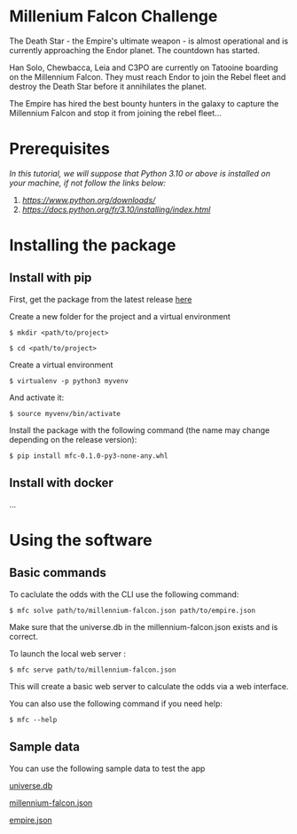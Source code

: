 # Millenium Falcon Challenge

The Death Star - the Empire's ultimate weapon - is almost operational and is currently approaching the Endor planet. The countdown has started.

Han Solo, Chewbacca, Leia and C3PO are currently on Tatooine boarding on the Millennium Falcon. They must reach Endor to join the Rebel fleet and destroy the Death Star before it annihilates the planet.

The Empire has hired the best bounty hunters in the galaxy to capture the Millennium Falcon and stop it from joining the rebel fleet...


# Prerequisites
*In this tutorial, we will suppose that Python 3.10 or above is installed on your machine, if not follow the links below:*
1. *https://www.python.org/downloads/*
2. *https://docs.python.org/fr/3.10/installing/index.html*

# Installing the package



## Install with pip

First, get the package from the latest release [here](https://github.com/RaymondSoun/millenium-falcon-challenge/releases/latest)

Create a new folder for the project and a virtual environment
```
$ mkdir <path/to/project>
```
```
$ cd <path/to/project>
```
Create a virtual environment
```
$ virtualenv -p python3 myvenv
```
And activate it:
```
$ source myvenv/bin/activate
```

Install the package with the following command (the name may change depending on the release version):
```
$ pip install mfc-0.1.0-py3-none-any.whl
```

## Install with docker

...

# Using the software

## Basic commands

To caclulate the odds with the CLI use the following command:

```
$ mfc solve path/to/millennium-falcon.json path/to/empire.json
```
Make sure that the universe.db in the millennium-falcon.json exists and is correct.

To launch the local web server :
```
$ mfc serve path/to/millennium-falcon.json
```
This will create a basic web server to calculate the odds via a web interface.

You can also use the following command if you need help:

```
$ mfc --help
```
## Sample data
You can use the following sample data to test the app

[universe.db](https://github.com/dataiku/millenium-falcon-challenge/blob/master/examples/example2/universe.db?raw=true)

[millennium-falcon.json](https://github.com/dataiku/millenium-falcon-challenge/blob/master/examples/example2/millennium-falcon.json?raw=true)

[empire.json](https://github.com/dataiku/millenium-falcon-challenge/blob/master/examples/example2/empire.json?raw=true)